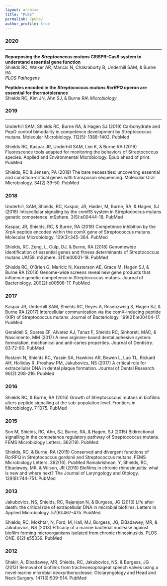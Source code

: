 ```yaml
---
layout: archive
title: "Pubs"
permalink: /pubs/
author_profile: true
---
```


<script type='text/javascript' src='https://d1bxh8uas1mnw7.cloudfront.net/assets/embed.js'></script>

### 2020
---
**Repurposing the *Streptococcus mutans* CRISPR-Cas9 system to understand essential gene function**\
Shields RC, Walker AR, Maricic N, Chakraborty B, Underhill SAM, & Burne RA\
*PLOS Pathogens* <script type='text/javascript' src='https://d1bxh8uas1mnw7.cloudfront.net/assets/embed.js'></script> <div class='altmetric-embed' data-doi="10.1371/journal.ppat.1008344"></div>

**Peptides encoded in the *Streptococcus mutans RcrRPQ* operon are essential for thermotolerance**\
Shields RC, Kim JN, Ahn SJ, & Burne RA\ 
*Microbiology* 
<div class='altmetric-embed' data-doi="10.1099/mic.0.000887"></div>

### 2019
---
Underhill SAM, Shields RC, Burne RA, & Hagen SJ (2019) Carbohydrate and PepO control bimodality in competence development by Streptococcus mutans. Molecular Microbiology. 112(5): 1388-1402. PubMed 

Shields RC, Kaspar JR, Underhill SAM, Lee K, & Burne RA (2019) Fluorescence tools adapted for monitoring the behaviors of Streptococcus species. Applied and Environmental Microbiology. Epub ahead of print. PubMed

Shields, RC & Jensen, PA (2019) The bare necessities: uncovering essential and condition-critical genes with transposon sequencing. Molecular Oral Microbiology. 34(2):39-50. PubMed

### 2018

Underhill, SAM, Shields, RC, Kaspar, JR, Haider, M, Burne, RA, & Hagen, SJ (2018) Intracellular signaling by the comRS system in Streptococcus mutans genetic competence. mSphere. 3(5):e00444-18. PubMed

Kaspar, JR, Shields, RC, & Burne, RA (2018) Competence inhibition by the XrpA peptide encoded within the comX gene of Streptococcus mutans. Molecular Microbiology. 109(3):345-364. PubMed

Shields, RC, Zeng, L, Culp, DJ, & Burne, RA (2018) Genomewide identification of essential genes and fitness determinants of Streptococcus mutans UA159. mSphere. 3(1):e00031-18. PubMed 

Shields RC, O’Brien G, Maricic N, Kesterson AE, Grace M, Hagen SJ, & Burne RA (2018) Genome-wide screens reveal new gene products that influence genetic competence in Streptococcus mutans. Journal of Bacteriology. 200(2):e00508-17. PubMed

### 2017

Kaspar JR, Underhill SAM, Shields RC, Reyes A, Rosenzweig S, Hagen SJ, & Burne RA (2017) Intercellular communication via the comX-inducing peptide (XIP) of Streptococcus mutans. Journal of Bacteriology. 199(21):e00404-17. PubMed   

Geraldeli S, Soares EF, Alvarez AJ, Tanaz F, Shields RC, Sinhoreti, MAC, & Nascimento, MM (2017) A new arginine-based dental adhesive system: formulation, mechanical and anti-caries properties. Journal of Dentistry. 63:72-80. PubMed

Rostami N, Shields RC, Yassin SA, Hawkins AR, Bowen L, Luo TL, Rickard AH, Holliday R, Preshaw PM, Jakubovics, NS (2017) A critical role for extracellular DNA in dental plaque formation. Journal of Dental Research. 96(2):208-216. PubMed

### 2016

Shields RC, & Burne, RA (2016) Growth of Streptococcus mutans in biofilms alters peptide signalling at the sub-population level. Frontiers in Microbiology. 7:1075. PubMed

### 2015

Son M, Shields, RC, Ahn, SJ, Burne, RA, & Hagen, SJ (2015) Bidirectional signalling in the competence regulatory pathway of Streptococcus mutans. FEMS Microbiology Letters. 362(19). PubMed

Shields, RC, & Burne, RA (2015) Conserved and divergent functions of RcrRPQ in Streptococcus gordonii and Streptococcus mutans. FEMS Microbiology Letters. 362(16). PubMed
Ramakrishnan, Y, Shields, RC, Elbadawey, MR, & Wilson, JR (2015) Biofilms in chronic rhinosinusitis: what is new and where next? The Journal of Laryngology and Otology. 129(8):744-751. PubMed

### 2013

Jakubovics, NS, Shields, RC, Rajarajan N, & Burgess, JG (2013) Life after death: the critical role of extracellular DNA in microbial biofilms. Letters in Applied Microbiology. 57(6):467-475. PubMed

Shields, RC, Mokhtar, N, Ford, M, Hall, MJ, Burgess, JG, ElBadawey, MR, & Jakubovics, NS (2013) Efficacy of a marine bacterial nuclease against biofilm forming microorganisms isolated from chronic rhinosinusitis. PLOS ONE. 8(2):e55339. PubMed

### 2012

Shakir, A, Elbadawey, MR, Shields, RC, Jakubovics, NS, & Burgess, JG (2012) Removal of biofilms from tracheoesophageal speech valves using a novel marine microbial deoxyribonuclease. Otolaryngology and Head and Neck Surgery. 147(3):509-514. PubMed
